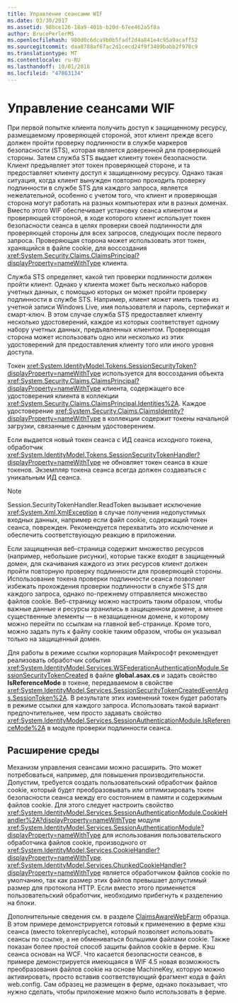 ```yaml
---
title: Управление сеансами WIF
ms.date: 03/30/2017
ms.assetid: 98bce126-18a9-401b-b20d-67ee462a5f8a
author: BrucePerlerMS
ms.openlocfilehash: 980d0c6dca9b0b5fadf2d4a841e4c95a9acaff52
ms.sourcegitcommit: daa8788af67ac2d1cecd24f9f3409babb2f978c9
ms.translationtype: MT
ms.contentlocale: ru-RU
ms.lasthandoff: 10/01/2018
ms.locfileid: "47863134"
---
```

# <a name="wif-session-management"></a>Управление сеансами WIF
При первой попытке клиента получить доступ к защищенному ресурсу, размещаемому проверяющей стороной, этот клиент прежде всего должен пройти проверку подлинности в службе маркеров безопасности (STS), которая является доверенной для проверяющей стороны. Затем служба STS выдает клиенту токен безопасности. Клиент предъявляет этот токен проверяющей стороне, и та предоставляет клиенту доступ к защищенному ресурсу. Однако такая ситуация, когда клиент вынужден повторно проходить проверку подлинности в службе STS для каждого запроса, является нежелательной, особенно с учетом того, что клиент и проверяющая сторона могут работать на разных компьютерах или в разных доменах. Вместо этого WIF обеспечивает установку сеанса клиентом и проверяющей стороной, в ходе которого клиент использует токен безопасности сеанса в целях проверки своей подлинности для проверяющей стороны для всех запросов, следующих после первого запроса. Проверяющая сторона может использовать этот токен, хранящийся в файле cookie, для воссоздания <xref:System.Security.Claims.ClaimsPrincipal?displayProperty=nameWithType> клиента.  
  
 Служба STS определяет, какой тип проверки подлинности должен пройти клиент. Однако у клиента может быть несколько наборов учетных данных, с помощью которых он может пройти проверку подлинности в службе STS. Например, клиент может иметь токен из учетной записи Windows Live, имя пользователя и пароль, сертификат и смарт-ключ. В этом случае служба STS предоставляет клиенту несколько удостоверений, каждое из которых соответствует одному набору учетных данных, предъявленных клиентом. Проверяющая сторона может использовать одно или несколько из этих удостоверений для предоставления клиенту того или иного уровня доступа.  
  
 Токен <xref:System.IdentityModel.Tokens.SessionSecurityToken?displayProperty=nameWithType> используется для воссоздания объекта <xref:System.Security.Claims.ClaimsPrincipal?displayProperty=nameWithType> клиента, содержащего все удостоверения клиента в коллекции <xref:System.Security.Claims.ClaimsPrincipal.Identities%2A>. Каждое удостоверение <xref:System.Security.Claims.ClaimsIdentity?displayProperty=nameWithType> в коллекции содержит токены начальной загрузки, связанные с данным удостоверением.  
  
 Если выдается новый токен сеанса с ИД сеанса исходного токена, обработчик <xref:System.IdentityModel.Tokens.SessionSecurityTokenHandler?displayProperty=nameWithType> не обновляет токен сеанса в кэше токенов. Экземпляр токена сеанса всегда должен создаваться с уникальным ИД сеанса.  
  
> [!NOTE]
>  Session.SecurityTokenHandler.ReadToken вызывает исключение <xref:System.Xml.XmlException> в случае получения недопустимых входных данных, например если файл cookie, содержащий токен сеанса, поврежден. Рекомендуется перехватить это исключение и обеспечить соответствующую реакцию в приложении.  
  
 Если защищенная веб-страница содержит множество ресурсов (например, небольшие рисунки), которые также входят в защищенный домен, для скачивания каждого из этих ресурсов клиент должен пройти повторную проверку подлинности для проверяющей стороны. Использование токена проверки подлинности сеанса позволяет избежать прохождения проверки подлинности в службе STS для каждого запроса, однако по-прежнему отправляется множество файлов cookie. Веб-страницу можно настроить таким образом, чтобы важные данные и ресурсы хранились в защищенном домене, а менее существенные элементы — в незащищенном домене, к которому можно перейти по ссылкам на главной веб-странице. Кроме того, можно задать путь к файлу cookie таким образом, чтобы он указывал только на защищенный домен.  
  
 Для работы в режиме ссылки корпорация Майкрософт рекомендует реализовать обработчик события <xref:System.IdentityModel.Services.WSFederationAuthenticationModule.SessionSecurityTokenCreated> в файле **global.asax.cs** и задать свойство **IsReferenceMode** в токене, передаваемом в свойстве <xref:System.IdentityModel.Services.SessionSecurityTokenCreatedEventArgs.SessionToken%2A>. В результате этих изменений токен будет работать в режиме ссылки для каждого запроса. Использовать такой вариант предпочтительнее, чем просто задавать свойство <xref:System.IdentityModel.Services.SessionAuthenticationModule.IsReferenceMode%2A> в модуле проверки подлинности сеанса.  
  
## <a name="extensibility"></a>Расширение среды  
 Механизм управления сеансами можно расширить. Это может потребоваться, например, для повышения производительности. Допустим, требуется создать пользовательский обработчик файлов cookie, который будет преобразовывать или оптимизировать токен безопасности сеанса между его состоянием в памяти и содержимым файлов cookie. Для этого следует настроить свойство <xref:System.IdentityModel.Services.SessionAuthenticationModule.CookieHandler%2A?displayProperty=nameWithType> модуля <xref:System.IdentityModel.Services.SessionAuthenticationModule?displayProperty=nameWithType> для использования пользовательского обработчика файлов cookie, производного от <xref:System.IdentityModel.Services.CookieHandler?displayProperty=nameWithType>. <xref:System.IdentityModel.Services.ChunkedCookieHandler?displayProperty=nameWithType> является обработчиком файлов cookie по умолчанию, так как размер этих файлов превышает допустимый размер для протокола HTTP. Если вместо этого применяется пользовательский обработчик, необходимо прибегнуть к разделению на блоки.  
  
 Дополнительные сведения см. в разделе [ClaimsAwareWebFarm](https://go.microsoft.com/fwlink/?LinkID=248408) образца. В этом примере демонстрируется готовый к применению в ферме кэш сеанса (вместо tokenreplycache), который позволяет использовать сеансы по ссылке, а не обмениваться большими файлами cookie. Также показан более простой способ защиты файлов cookie в ферме. Кэш сеанса основан на WCF. Что касается безопасности сеансов, в примере демонстрируется имеющаяся в WIF 4.5 новая возможность преобразования файлов cookie на основе MachineKey, которую можно активировать, просто вставив соответствующий фрагмент кода в файл web.config. Сам образец не размещен в ферме, однако показывает, что нужно сделать, чтобы приложение можно было использовать в ферме.
